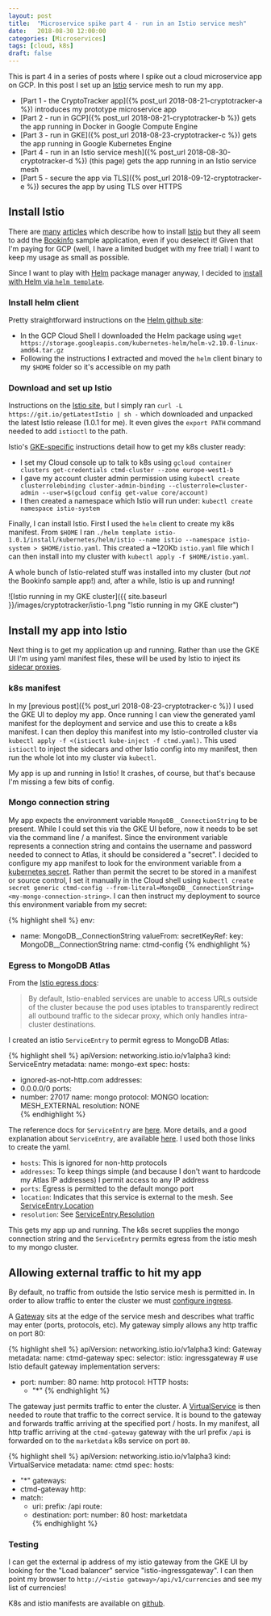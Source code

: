 ```yaml
---
layout: post
title:  "Microservice spike part 4 - run in an Istio service mesh"
date:   2018-08-30 12:00:00
categories: [Microservices]
tags: [cloud, k8s]
draft: false
---
```


This is part 4 in a series of posts where I spike out a cloud microservice app on GCP. In this post I set up an [Istio](https://istio.io/) service mesh to run my app.

* [Part 1 - the CryptoTracker app]({% post_url 2018-08-21-cryptotracker-a %}) introduces my prototype microservice app
* [Part 2 - run in GCP]({% post_url 2018-08-21-cryptotracker-b %}) gets the app running in Docker in Google Compute Engine
* [Part 3 - run in GKE]({% post_url 2018-08-23-cryptotracker-c %}) gets the app running in Google Kubernetes Engine
* [Part 4 - run in an Istio service mesh]({% post_url 2018-08-30-cryptotracker-d %}) (this page) gets the app running in an Istio service mesh
* [Part 5 - secure the app via TLS]({% post_url 2018-09-12-cryptotracker-e %}) secures the app by using TLS over HTTPS



## Install Istio

There are [many](https://github.com/istio/istio/tree/master/install/gcp/deployment_manager) [articles](https://istio.io/docs/setup/kubernetes/quick-start-gke-dm/) which describe how to install [Istio](https://istio.io/) but they all seem to add the [Bookinfo](https://istio.io/docs/examples/bookinfo/) sample application, even if you deselect it! Given that I'm paying for GCP (well, I have a limited budget with my free trial) I want to keep my usage as small as possible.  

Since I want to play with [Helm](https://helm.sh/) package manager anyway, I decided to [install with Helm via `helm template`](https://istio.io/docs/setup/kubernetes/helm-install/#option-1-install-with-helm-via-helm-template).


### Install helm client

Pretty straightforward instructions on the [Helm github site](https://github.com/helm/helm/blob/master/docs/install.md):
* In the GCP Cloud Shell I downloaded the Helm package using `wget https://storage.googleapis.com/kubernetes-helm/helm-v2.10.0-linux-amd64.tar.gz`
* Following the instructions I extracted and moved the `helm` client binary to my `$HOME` folder so it's accessible on my path

### Download and set up Istio

Instructions on the [Istio site](https://istio.io/docs/setup/kubernetes/download-release/), but I simply ran `curl -L https://git.io/getLatestIstio | sh -` which downloaded and unpacked the latest Istio release (1.0.1 for me). It even gives the `export PATH` command needed to add `istioctl` to the path.  

Istio's [GKE-specific](https://istio.io/docs/setup/kubernetes/platform-setup/gke/) instructions detail how to get my k8s cluster ready:
* I set my Cloud console up to talk to k8s using `gcloud container clusters get-credentials ctmd-cluster --zone europe-west1-b`
* I gave my account cluster admin permission using `kubectl create clusterrolebinding cluster-admin-binding --clusterrole=cluster-admin --user=$(gcloud config get-value core/account)`
* I then created a namespace which Istio will run under: `kubectl create namespace istio-system`  


Finally, I can install Istio. First I used the `helm` client to create my k8s manifest. From `$HOME` I ran `./helm template istio-1.0.1/install/kubernetes/helm/istio --name istio --namespace istio-system > $HOME/istio.yaml`.  This created a ~120Kb `istio.yaml` file which I can then install into my cluster with `kubectl apply -f $HOME/istio.yaml`.

A whole bunch of Istio-related stuff was installed into my cluster (but _not_ the Bookinfo sample app!) and, after a while, Istio is up and running!

![Istio running in my GKE cluster]({{ site.baseurl }}/images/cryptotracker/istio-1.png "Istio running in my GKE cluster")



## Install my app into Istio

Next thing is to get my application up and running. Rather than use the GKE UI I'm using yaml manifest files, these will be used by Istio to inject its [sidecar proxies](https://istio.io/docs/concepts/what-is-istio/#envoy).


### k8s manifest

In my [previous post]({% post_url 2018-08-23-cryptotracker-c %}) I used the GKE UI to deploy my app. Once running I can view the generated yaml manifest for the deployment and service and use this to create a k8s manifest. I can then deploy this manifest into my Istio-controlled cluster via `kubectl apply -f <(istioctl kube-inject -f ctmd.yaml)`. This used `istioctl` to inject the sidecars and other Istio config into my manifest, then run the whole lot into my cluster via `kubectl`.

My app is up and running in Istio! It crashes, of course, but that's because I'm missing a few bits of config.


### Mongo connection string

My app expects the environment variable `MongoDB__ConnectionString` to be present. While I could set this via the GKE UI before, now it needs to be set via the command line / a manifest. Since the environment variable represents a connection string and contains the username and password needed to connect to Atlas, it should be considered a "secret". I decided to configure my app manifest to look for the environment variable from a [kubernetes secret](https://kubernetes.io/docs/concepts/configuration/secret/). Rather than permit the secret to be stored in a manifest or source control, I set it manually in the Cloud shell using `kubectl create secret generic ctmd-config --from-literal=MongoDB__ConnectionString=<my-mongo-connection-string>`. I can then instruct my deployment to source this environment variable from my secret:

{% highlight shell %}
env:
- name: MongoDB__ConnectionString
  valueFrom:
    secretKeyRef:
      key: MongoDB__ConnectionString
      name: ctmd-config
{% endhighlight %}


### Egress to MongoDB Atlas

From the [Istio egress docs](https://istio.io/docs/tasks/traffic-management/egress/):

> By default, Istio-enabled services are unable to access URLs outside of the cluster because the pod uses iptables to transparently redirect all outbound traffic to the sidecar proxy, which only handles intra-cluster destinations.

I created an istio `ServiceEntry` to permit egress to MongoDB Atlas:

{% highlight shell %}
apiVersion: networking.istio.io/v1alpha3
kind: ServiceEntry
metadata:
  name: mongo-ext
spec:
  hosts:
  - ignored-as-not-http.com
  addresses:
  - 0.0.0.0/0
  ports:
  - number: 27017
    name: mongo
    protocol: MONGO
  location: MESH_EXTERNAL
  resolution: NONE  
{% endhighlight %}

The reference docs for `ServiceEntry` are [here](https://istio.io/docs/reference/config/istio.networking.v1alpha3/#ServiceEntry). More details, and a good explanation about `ServiceEntry`, are available [here](https://istio.io/blog/2018/v1alpha3-routing/). I used both those links to create the yaml.

* `hosts`: This is ignored for non-http protocols
* `addresses`: To keep things simple (and because I don't want to hardcode my Atlas IP addresses) I permit access to any IP address
* `ports`:  Egress is permitted to the default mongo port
* `location`: Indicates that this service is external to the mesh. See [ServiceEntry.Location](https://istio.io/docs/reference/config/istio.networking.v1alpha3/#ServiceEntry-Location)
* `resolution`: See [ServiceEntry.Resolution](https://istio.io/docs/reference/config/istio.networking.v1alpha3/#ServiceEntry-Resolution)

This gets my app up and running. The k8s secret supplies the mongo connection string and the `ServiceEntry` permits egress from the istio mesh to my mongo cluster.


## Allowing external traffic to hit my app

By default, no traffic from outside the Istio service mesh is permitted in. In order to allow traffic to enter the cluster we must [configure ingress](https://istio.io/docs/tasks/traffic-management/ingress/#configuring-ingress-using-an-istio-gateway).  

A [Gateway](https://istio.io/docs/reference/config/istio.networking.v1alpha3/#Gateway) sits at the edge of the service mesh and describes what traffic may enter (ports, protocols, etc). My gateway simply allows any http traffic on port 80:

{% highlight shell %}
apiVersion: networking.istio.io/v1alpha3
kind: Gateway
metadata:
  name: ctmd-gateway
spec:
  selector:
    istio: ingressgateway # use Istio default gateway implementation
  servers:
  - port:
      number: 80
      name: http
      protocol: HTTP
    hosts:
    - "*"
{% endhighlight %}


The gateway just permits traffic to enter the cluster. A [VirtualService](https://istio.io/docs/reference/config/istio.networking.v1alpha3/#VirtualService) is then needed to route that traffic to the correct service. It is bound to the gateway and forwards traffic arriving at the specified port / hosts. In my manifest, all http traffic arriving at the `ctmd-gateway` gateway with the url prefix `/api` is forwarded on to the `marketdata` k8s service on port `80`.

{% highlight shell %}
apiVersion: networking.istio.io/v1alpha3
kind: VirtualService
metadata:
  name: ctmd
spec:
  hosts:
  - "*"
  gateways:
  - ctmd-gateway
  http:
  - match:
    - uri:
        prefix: /api
    route:
    - destination:
        port:
          number: 80
        host: marketdata  
{% endhighlight %}


### Testing

I can get the external ip address of my istio gateway from the GKE UI by looking for the "Load balancer" service "istio-ingressgateway". I can then point my browser to `http://<istio gateway>/api/v1/currencies` and see my list of currencies!

K8s and istio manifests are available on [github](https://github.com/MorganPeat/CryptoTracker/commit/45958c).
